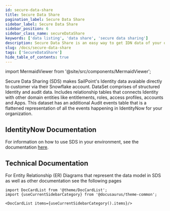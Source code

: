```yaml
---
id: secure-data-share
title: Secure Data Share
pagination_label: Secure Data Share
sidebar_label: Secure Data Share
sidebar_position: 6
sidebar_class_name: secureDataShare
keywords: ['data listing', 'data share', 'secure data sharing']
description: Secure Data Share is an easy way to get IDN data of your organization in a structured format.
slug: /docs/secure-data-share
tags: ['SecureDataShare']
hide_table_of_contents: true
---
```


import MermaidViewer from '@site/src/components/MermaidViewer';

Secure Data Sharing (SDS) makes SailPoint's Identity data avaiable directly to customer via their Snowflake account. DataSet comprises of structured Identity and audit data. Includes relationship tables that connects Identity with other domain entities like entitlements, roles, access profiles, accounts and Apps. This dataset has an additional Audit events table that is a flattened representation of all the events happening in IdentityNow for your organization.

## IdentityNow Documentation
For information on how to use SDS in your environment, see the documentation [here](https://documentation.sailpoint.com/saas/help/secure_data_share/secure_data_share.html).

## Technical Documentation
For Entity Relationship (ER) Diagrams that represent the data model in SDS as well as other documentation see the following pages

```mdx-code-block
import DocCardList from '@theme/DocCardList';
import {useCurrentSidebarCategory} from '@docusaurus/theme-common';

<DocCardList items={useCurrentSidebarCategory().items}/>
```
